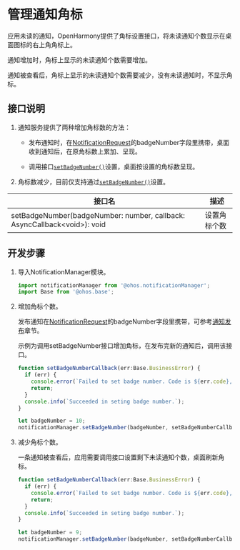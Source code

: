 # 管理通知角标

应用未读的通知，OpenHarmony提供了角标设置接口，将未读通知个数显示在桌面图标的右上角角标上。

通知增加时，角标上显示的未读通知个数需要增加。

通知被查看后，角标上显示的未读通知个数需要减少，没有未读通知时，不显示角标。


## 接口说明

1. 通知服务提供了两种增加角标数的方法：

   - 发布通知时，在[NotificationRequest](../reference/apis/js-apis-inner-notification-notificationRequest.md#notificationrequest)的badgeNumber字段里携带，桌面收到通知后，在原角标数上累加、呈现。

   - 调用接口[`setBadgeNumber()`](../reference/apis/js-apis-notificationManager.md#notificationmanagersetbadgenumber10)设置，桌面按设置的角标数呈现。

2. 角标数减少，目前仅支持通过[`setBadgeNumber()`](../reference/apis/js-apis-notificationManager.md#notificationmanagersetbadgenumber10)设置。

| **接口名** | **描述** |
| -------- | -------- |
| setBadgeNumber(badgeNumber: number, callback: AsyncCallback\<void\>): void | 设置角标个数 |


## 开发步骤

1. 导入NotificationManager模块。

   ```ts
   import notificationManager from '@ohos.notificationManager';
   import Base from '@ohos.base';
   ```

2. 增加角标个数。

   发布通知在[NotificationRequest](../reference/apis/js-apis-inner-notification-notificationRequest.md#notificationrequest)的badgeNumber字段里携带，可参考[通知发布](text-notification.md)章节。
   
   示例为调用setBadgeNumber接口增加角标，在发布完新的通知后，调用该接口。
   
   ```ts
   function setBadgeNumberCallback(err:Base.BusinessError) {
     if (err) {
       console.error(`Failed to set badge number. Code is ${err.code}, message is ${err.message}`);
       return;
     }
     console.info(`Succeeded in seting badge number.`);
   }
   
   let badgeNumber = 10;
   notificationManager.setBadgeNumber(badgeNumber, setBadgeNumberCallback);
   ```

3. 减少角标个数。

   一条通知被查看后，应用需要调用接口设置剩下未读通知个数，桌面刷新角标。

   ```ts
   function setBadgeNumberCallback(err:Base.BusinessError) {
     if (err) {
       console.error(`Failed to set badge number. Code is ${err.code}, message is ${err.message}`);
       return;
     }
     console.info(`Succeeded in seting badge number.`);
   }
   
   let badgeNumber = 9;
   notificationManager.setBadgeNumber(badgeNumber, setBadgeNumberCallback);
   ```

   
